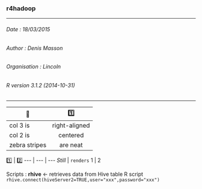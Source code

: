 
### r4hadoop  
---
###### Date : 18/03/2015
###### Author : Denis Masson
###### Organisation : Lincoln
###### R version 3.1.2 (2014-10-31)
---
 | :file_folder: | :one: |
 | -------------- | :-------------: |
 | col 3 is       | right-aligned  |
 | col 2 is       | centered       |
 | zebra stripes  | are neat       |
 
 
 
 :one: | :two: 
--- | --- | ---
*Still* | `renders`
1 | 2 



Scripts : **rhive** <- retrieves data from Hive table
R script
```rhive.connect(hiveServer2=TRUE,user="xxx",password="xxx")```


